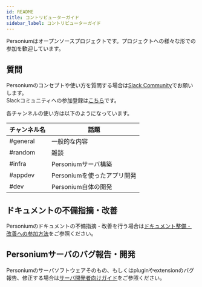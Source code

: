 ```yaml
---
id: README
title: コントリビューターガイド
sidebar_label: コントリビューターガイド
---
```


Personiumはオープンソースプロジェクトです。プロジェクトへの様々な形での参加を歓迎しています。

## 質問

Personiumのコンセプトや使い方を質問する場合は[Slack Community](https://personium-io.slack.com/)でお願いします。  
Slackコミュニティへの参加登録は[こちら](https://bit.ly/Join_Personium_Slack)です。  

各チャンネルの使い方は以下のようになっています。

|チャンネル名|話題|
|----------|----|
|#general|一般的な内容|
|#random|雑談|
|#infra|Personiumサーバ構築|
|#appdev|Personiumを使ったアプリ開発|
|#dev|Personium自体の開発|

## ドキュメントの不備指摘・改善

Personiumのドキュメントの不備指摘・改善を行う場合は[ドキュメント整備・改善への参加方法](../document-writer/README.md)をご参照ください。

## Personiumサーバのバグ報告・開発

Personiumのサーバソフトウェアそのもの、もしくはpluginやextensionのバグ報告、修正する場合は[サーバ開発者向けガイド](../software-developer/README.md)をご参照ください。

